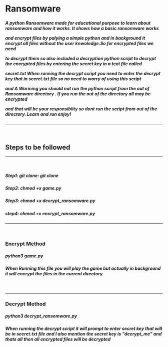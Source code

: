 # Ransomware

<h5><p>A python Ransomware made for educational purpose to learn about ransomware and how it works. It shows how a basic ransomware works
  
  and encrypt files by palying a simple python and  in background it encrypt all files without the user knwoledge.So for encrypted files we need
  
  to decrypt them so also included a decryption python script to decrypt the encrypted files by entering the secret key in a text file called
  
  secret.txt When running the decrypt script you need to enter the decrypt key that in secret.txt file so no need to worry of using this script
  
  and A Warining you should not run the python script from the out of Ransomware directory . If you run the out of the directory all may be encrypted
  
  and that will be your responsiblity so dont run the script from out of the directory. Learn and run enjoy!</p></h5>
  <hr>
  <br>
  
  <h2>Steps to be followed</h2>
  <hr>
  <br>
  
  <h5>Step1: git clone: git clone </h5>
  <h5>Step2: chmod +x game.py  </h5>
  <h5>Step3: chmod +x decrypt_ransomware.py</h5>
  <h5>step4: chmod +x encrypt_ransomware.py</h5>
  <hr>
  <br>
  
  <h3>Encrypt Method</h3>
  
  <h5>python3 game.py</h5>
  <h5>When Running this file you will play the game but actually in background it will encrypt the files in the current directory</h5>
  <br>
  <hr>
  <h3>Decrypt Method</h3>
  <h5>python3 decrypt_ransomware.py</h5>
  <h5>When running the decrypt script it will prompt to enter secret key that will be in secret.txt file and I also mention the secret key is "decrypt_me" and thats all then all encrypted files will be decrypted</h5>
  
